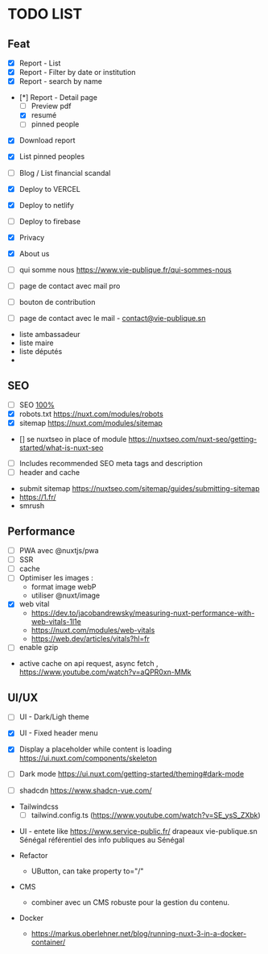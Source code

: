 # TODO LIST

## Feat

- [x] Report - List
- [x] Report - Filter by date or institution
- [x] Report - search by name
- [*] Report - Detail page
  - [ ] Preview pdf
  - [x] resumé
  - [ ] pinned people
- [x] Download report

- [x] List pinned peoples
- [ ] Blog / List financial scandal

- [x] Deploy to VERCEL
- [x] Deploy to netlify
- [ ] Deploy to firebase

- [x] Privacy
- [x] About us
- [ ] qui somme nous https://www.vie-publique.fr/qui-sommes-nous

- [ ] page de contact avec mail pro
- [ ] bouton de contribution
- [ ] page de contact avec le mail - contact@vie-publique.sn

- liste ambassadeur
- liste maire
- liste députés
-

## SEO

- [ ] SEO [100%](https://nuxtseo.com/)
- [x] robots.txt https://nuxt.com/modules/robots
- [x] sitemap https://nuxt.com/modules/sitemap
- [] se nuxtseo in place of module https://nuxtseo.com/nuxt-seo/getting-started/what-is-nuxt-seo
- [ ] Includes recommended SEO meta tags and description
- [ ] header and cache
- submit sitemap https://nuxtseo.com/sitemap/guides/submitting-sitemap
- https://1.fr/
- smrush

## Performance

- [ ] PWA avec @nuxtjs/pwa
- [ ] SSR
- [ ] cache
- [ ] Optimiser les images :
  - format image webP
  - utiliser @nuxt/image
- [x] web vital
  - https://dev.to/jacobandrewsky/measuring-nuxt-performance-with-web-vitals-1l1e
  - https://nuxt.com/modules/web-vitals
  - https://web.dev/articles/vitals?hl=fr
- [ ] enable gzip
- active cache on api request, async fetch , https://www.youtube.com/watch?v=aQPR0xn-MMk

## UI/UX

- [ ] UI - Dark/Ligh theme
- [x] UI - Fixed header menu

- [x] Display a placeholder while content is loading https://ui.nuxt.com/components/skeleton
- [ ] Dark mode https://ui.nuxt.com/getting-started/theming#dark-mode
- [ ] shadcdn https://www.shadcn-vue.com/

- Tailwindcss
  - [ ] tailwind.config.ts (https://www.youtube.com/watch?v=SE_ysS_ZXbk)

* UI - entete
  like https://www.service-public.fr/
  drapeaux vie-publique.sn
  Sénégal référentiel des info publiques au Sénégal

- Refactor
  - UButton, can take property to="/"
- CMS

  - combiner avec un CMS robuste pour la gestion du contenu.

- Docker
  - https://markus.oberlehner.net/blog/running-nuxt-3-in-a-docker-container/
